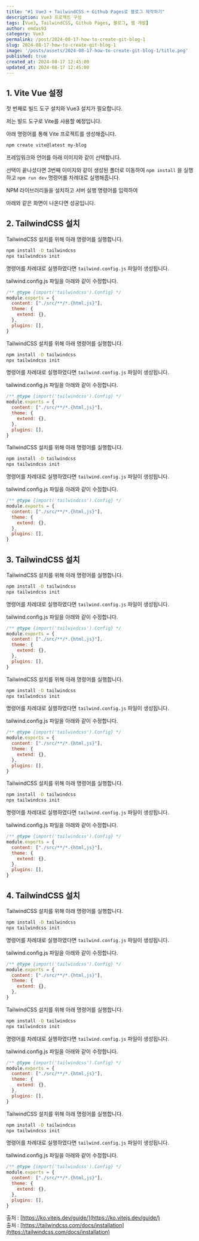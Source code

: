 ```yaml
---
title: "#1 Vue3 + TailwindCSS + Github Pages로 블로그 제작하기"
description: Vue3 프로젝트 구성
tags: [Vue3, TailwindCSS, Github Pages, 블로그, 웹 개발]
author: emdas93
category: Vue3
permalink: /post/2024-08-17-how-to-create-git-blog-1
slug: 2024-08-17-how-to-create-git-blog-1
image: '/posts/assets/2024-08-17-how-to-create-git-blog-1/title.png'
published: true
created_at: 2024-08-17 12:45:00
updated_at: 2024-08-17 12:45:00
---
```


## 1. Vite Vue 설정

첫 번째로 빌드 도구 설치와 Vue3 설치가 필요합니다.

저는 빌드 도구로 Vite를 사용할 예정입니다.

아래 명령어를 통해 Vite 프로젝트를 생성해줍니다.

``` bash
npm create vite@latest my-blog
```

프레임워크와 언어를 아래 이미지와 같이 선택합니다.

선택이 끝나셨다면 3번째 이미지와 같이 생성된 폴더로 이동하여 `npm install` 을 실행하고 `npm run dev` 명령어롤 차례대로 실행해줍니다.

NPM 라이브러리들을 설치하고 서버 실행 명령어를 입력하여

아래와 같은 화면이 나온다면 성공입니다.


## 2. TailwindCSS 설치

TailwindCSS 설치를 위해 아래 명령어를 실행합니다.

``` bash
npm install -D tailwindcss
npx tailwindcss init
```

명령어를 차례대로 실행하였다면 `tailwind.config.js` 파일이 생성됩니다.

tailwind.config.js 파일을 아래와 같이 수정합니다.

``` javaScript
/** @type {import('tailwindcss').Config} */
module.exports = {
  content: ["./src/**/*.{html,js}"],
  theme: {
    extend: {},
  },
  plugins: [],
}
```

TailwindCSS 설치를 위해 아래 명령어를 실행합니다.

``` bash
npm install -D tailwindcss
npx tailwindcss init
```

명령어를 차례대로 실행하였다면 `tailwind.config.js` 파일이 생성됩니다.

tailwind.config.js 파일을 아래와 같이 수정합니다.

``` javaScript
/** @type {import('tailwindcss').Config} */
module.exports = {
  content: ["./src/**/*.{html,js}"],
  theme: {
    extend: {},
  },
  plugins: [],
}
```
TailwindCSS 설치를 위해 아래 명령어를 실행합니다.

``` bash
npm install -D tailwindcss
npx tailwindcss init
```

명령어를 차례대로 실행하였다면 `tailwind.config.js` 파일이 생성됩니다.

tailwind.config.js 파일을 아래와 같이 수정합니다.

``` javaScript
/** @type {import('tailwindcss').Config} */
module.exports = {
  content: ["./src/**/*.{html,js}"],
  theme: {
    extend: {},
  },
  plugins: [],
}
```


## 3. TailwindCSS 설치

TailwindCSS 설치를 위해 아래 명령어를 실행합니다.

``` bash
npm install -D tailwindcss
npx tailwindcss init
```

명령어를 차례대로 실행하였다면 `tailwind.config.js` 파일이 생성됩니다.

tailwind.config.js 파일을 아래와 같이 수정합니다.

``` javaScript
/** @type {import('tailwindcss').Config} */
module.exports = {
  content: ["./src/**/*.{html,js}"],
  theme: {
    extend: {},
  },
  plugins: [],
}
```

TailwindCSS 설치를 위해 아래 명령어를 실행합니다.

``` bash
npm install -D tailwindcss
npx tailwindcss init
```

명령어를 차례대로 실행하였다면 `tailwind.config.js` 파일이 생성됩니다.

tailwind.config.js 파일을 아래와 같이 수정합니다.

``` javaScript
/** @type {import('tailwindcss').Config} */
module.exports = {
  content: ["./src/**/*.{html,js}"],
  theme: {
    extend: {},
  },
  plugins: [],
}
```
TailwindCSS 설치를 위해 아래 명령어를 실행합니다.

``` bash
npm install -D tailwindcss
npx tailwindcss init
```

명령어를 차례대로 실행하였다면 `tailwind.config.js` 파일이 생성됩니다.

tailwind.config.js 파일을 아래와 같이 수정합니다.

``` javaScript
/** @type {import('tailwindcss').Config} */
module.exports = {
  content: ["./src/**/*.{html,js}"],
  theme: {
    extend: {},
  },
  plugins: [],
}
```

## 4. TailwindCSS 설치

TailwindCSS 설치를 위해 아래 명령어를 실행합니다.

``` bash
npm install -D tailwindcss
npx tailwindcss init
```

명령어를 차례대로 실행하였다면 `tailwind.config.js` 파일이 생성됩니다.

tailwind.config.js 파일을 아래와 같이 수정합니다.

``` javaScript
/** @type {import('tailwindcss').Config} */
module.exports = {
  content: ["./src/**/*.{html,js}"],
  theme: {
    extend: {},
  },
}
```

TailwindCSS 설치를 위해 아래 명령어를 실행합니다.

``` bash
npm install -D tailwindcss
npx tailwindcss init
```

명령어를 차례대로 실행하였다면 `tailwind.config.js` 파일이 생성됩니다.

tailwind.config.js 파일을 아래와 같이 수정합니다.

``` javaScript
/** @type {import('tailwindcss').Config} */
module.exports = {
  content: ["./src/**/*.{html,js}"],
  theme: {
    extend: {},
  },
  plugins: [],
}
```
TailwindCSS 설치를 위해 아래 명령어를 실행합니다.

``` bash
npm install -D tailwindcss
npx tailwindcss init
```

명령어를 차례대로 실행하였다면 `tailwind.config.js` 파일이 생성됩니다.

tailwind.config.js 파일을 아래와 같이 수정합니다.

``` javaScript
/** @type {import('tailwindcss').Config} */
module.exports = {
  content: ["./src/**/*.{html,js}"],
  theme: {
    extend: {},
  },
  plugins: [],
}
```










출처 : [https://ko.vitejs.dev/guide/](https://ko.vitejs.dev/guide/) <br>
출처 : [https://tailwindcss.com/docs/installation](https://tailwindcss.com/docs/installation)